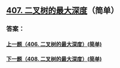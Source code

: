 ## [407. 二叉树的最大深度](https://leetcode-cn.com/problems/merge-two-sorted-lists/)（简单）





### 答案：



#### [上一题（406. 二叉树的最大深度）(简单)](https://github.com/sdwwld/leetCode/blob/master/src/main/java/com/wld/java/leetcode/leetCode0406.md)

#### [下一题（408. 二叉树的最大深度）(简单)](https://github.com/sdwwld/leetCode/blob/master/src/main/java/com/wld/java/leetcode/leetCode0408.md)